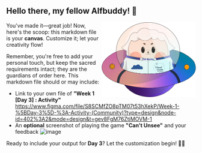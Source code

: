 ## Hello there, my fellow Alfbuddy! 💖

<img align="right" width="250px" src="../../assets/alf/alf-ufo.png">

You've made it—great job! Now, here's the scoop: this markdown file is your **canvas**. Customize it; let your creativity flow!

Remember, you're free to add your personal touch, but keep the sacred requirements intact; they are the guardians of order here. This markdown file should or may include:
- Link to your own file of **"Week 1 [Day 3] : Activity"** https://www.figma.com/file/S8SCMfZO8pTM07t53hXekP/Week-1-%5BDay-3%5D-%3A-Activity-(Community)?type=design&node-id=402%3A2&mode=design&t=gev8FgM76ZtjMOVM-1
- An **optional** screenshot of playing the game **"Can't Unsee"** and your feedback
![image](https://github.com/AstheriaAkuma/AWSCC-CodeQuest-UI-UX/assets/116161772/0da700d4-4883-4b1f-a9ba-b1c7707244d2)

Ready to include your output for **Day 3**? Let the customization begin! 🚀✨

<!-- You may now delete and modify the content of this file -->
